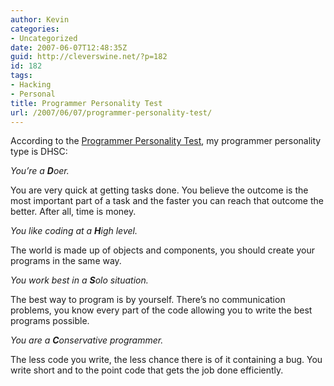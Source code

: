 ```yaml
---
author: Kevin
categories:
- Uncategorized
date: 2007-06-07T12:48:35Z
guid: http://cleverswine.net/?p=182
id: 182
tags:
- Hacking
- Personal
title: Programmer Personality Test
url: /2007/06/07/programmer-personality-test/
---
```


According to the [Programmer Personality Test](http://www.doolwind.com/index.php?page=11), my programmer personality type is DHSC:

_You&#8217;re a **D**oer._
  
You are very quick at getting tasks done. You believe the outcome is the most important part of a task and the faster you can reach that outcome the better. After all, time is money.

_You like coding at a **H**igh level._
  
The world is made up of objects and components, you should create your programs in the same way.

_You work best in a **S**olo situation._
  
The best way to program is by yourself. There&#8217;s no communication problems, you know every part of the code allowing you to write the best programs possible.

_You are a **C**onservative programmer._
  
The less code you write, the less chance there is of it containing a bug. You write short and to the point code that gets the job done efficiently.